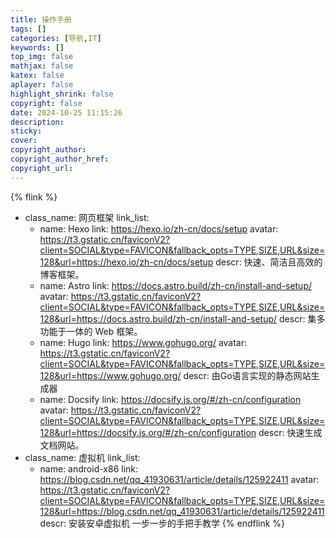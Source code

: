 ```yaml
---
title: 操作手册
tags: []
categories: [导航,IT]
keywords: []
top_img: false
mathjax: false
katex: false
aplayer: false
highlight_shrink: false
copyright: false
date: 2024-10-25 11:15:26
description:
sticky:
cover:
copyright_author:
copyright_author_href:
copyright_url:
---
```



{% flink %}
- class_name:  网页框架
  link_list:
    - name: Hexo
      link: https://hexo.io/zh-cn/docs/setup
      avatar: https://t3.gstatic.cn/faviconV2?client=SOCIAL&type=FAVICON&fallback_opts=TYPE,SIZE,URL&size=128&url=https://hexo.io/zh-cn/docs/setup
      descr: 快速、简洁且高效的博客框架。
    - name: Astro
      link: https://docs.astro.build/zh-cn/install-and-setup/
      avatar: https://t3.gstatic.cn/faviconV2?client=SOCIAL&type=FAVICON&fallback_opts=TYPE,SIZE,URL&size=128&url=https://docs.astro.build/zh-cn/install-and-setup/
      descr: 集多功能于一体的 Web 框架。
    - name: Hugo
      link: https://www.gohugo.org/
      avatar: https://t3.gstatic.cn/faviconV2?client=SOCIAL&type=FAVICON&fallback_opts=TYPE,SIZE,URL&size=128&url=https://www.gohugo.org/
      descr: 由Go语言实现的静态网站生成器
    - name: Docsify
      link: https://docsify.js.org/#/zh-cn/configuration
      avatar: https://t3.gstatic.cn/faviconV2?client=SOCIAL&type=FAVICON&fallback_opts=TYPE,SIZE,URL&size=128&url=https://docsify.js.org/#/zh-cn/configuration
      descr: 快速生成文档网站。
- class_name:  虚拟机
  link_list:
    - name: android-x86
      link: https://blog.csdn.net/qq_41930631/article/details/125922411
      avatar: https://t3.gstatic.cn/faviconV2?client=SOCIAL&type=FAVICON&fallback_opts=TYPE,SIZE,URL&size=128&url=https://blog.csdn.net/qq_41930631/article/details/125922411
      descr: 安装安卓虚拟机 一步一步的手把手教学
{% endflink %}